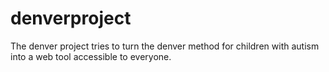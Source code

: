 # denverproject
The denver project tries to turn the denver method for children with autism into a web tool accessible to everyone.
